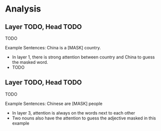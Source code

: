 # Analysis

## Layer TODO, Head TODO

TODO

Example Sentences: China is a [MASK] country.
- In layer 1, there is strong attention between country and China to guess the masked word.
- TODO

## Layer TODO, Head TODO

TODO

Example Sentences: Chinese are [MASK] people
- In layer 3, attention is always on the words next to each other
- Two nouns also have the attention to guess the adjective masked in this example

